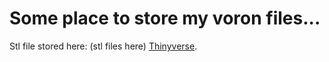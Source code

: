 # Some place to store my voron files...


Stl file stored here: (stl files here) [Thinyverse](https://www.thingiverse.com/thing:6145160).  


